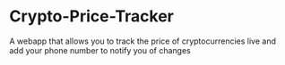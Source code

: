 # Crypto-Price-Tracker
A webapp that allows you to track the price of cryptocurrencies live and add your phone number to notify you of changes
